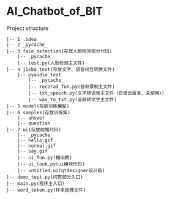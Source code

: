 # AI_Chatbot_of_BIT

Project structure

    |-- 1 .idea
    |-- 2 _pycache_
    |-- 3 face_detection(存放人脸检测部分代码)
    	|-- _pycache_
    	|-- test.py(人脸检测主文件)
    |-- 4 jieba_test(存放文字、语音相互转换文件)
    	|-- pyaudio_test
    		|-- _pycache_
    		|-- recorad_fun.py(音频录制主文件)
    		|-- txt_speech.py(文字转语音主文件（百度云版本，未使用）)
    		|-- wav_to_txt.py(音频转文字主文件)
    |-- 5 model(存放训练模型)
    |-- 6 samples(存放训练集)
    	|-- answer
    	|-- question
    |-- 7 ui(存放前端代码)
    	|-- _pycache_
    	|-- hello.gif
    	|-- normal.gif
    	|-- say.gif
    	|-- ui_fun.py(槽函数)
    	|-- ui_look.py(ui模块代码)
    	|-- untitled.ui(qtdesigner设计稿)
    |-- demo_test.py(问答部分入口)
    |-- main.py(程序主入口)
    |-- word_token.py(样本处理文件)


